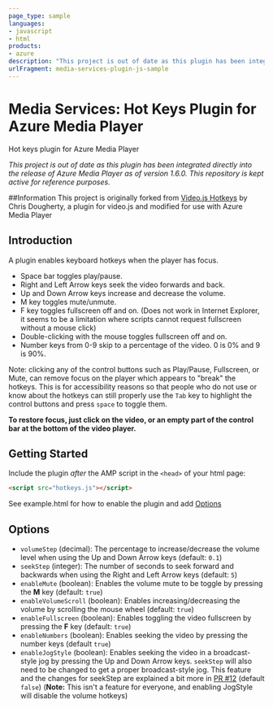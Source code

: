 ```yaml
---
page_type: sample
languages:
- javascript
- html
products:
- azure
description: "This project is out of date as this plugin has been integrated directly into the release of Azure Media Player as of version 1.6.0."
urlFragment: media-services-plugin-js-sample
---
```


# Media Services: Hot Keys Plugin for Azure Media Player

Hot keys plugin for Azure Media Player

*This project is out of date as this plugin has been integrated directly into the release of Azure Media Player as of version 1.6.0.  This repository is kept active for reference purposes.* 

##Information
This project is originally forked from [Video.js Hotkeys](https://github.com/ctd1500/videojs-hotkeys) by Chris Dougherty, a plugin for video.js and modified for use with Azure Media Player 

## Introduction

A plugin enables keyboard hotkeys when the player has focus.

- Space bar toggles play/pause.
- Right and Left Arrow keys seek the video forwards and back.
- Up and Down Arrow keys increase and decrease the volume.
- M key toggles mute/unmute.
- F key toggles fullscreen off and on. (Does not work in Internet Explorer, it seems to be a limitation where scripts cannot request fullscreen without a mouse click)
- Double-clicking with the mouse toggles fullscreen off and on.
- Number keys from 0-9 skip to a percentage of the video. 0 is 0% and 9 is 90%.

Note: clicking any of the control buttons such as Play/Pause, Fullscreen, or Mute, can remove focus on the player
which appears to "break" the hotkeys.  This is for accessibility reasons so that people who do not use or know about
the hotkeys can still properly use the `Tab` key to highlight the control buttons and press `space` to toggle them.

**To restore focus, just click on the video, or an empty part of the control bar at the bottom of the video player.**

## Getting Started
Include the plugin *after* the AMP script in the `<head>` of your html page:

```html
<script src="hotkeys.js"></script>
```

See example.html for how to enable the plugin and add [Options](#options)

## Options

- `volumeStep` (decimal): The percentage to increase/decrease the volume level when using the Up and Down Arrow keys (default: `0.1`)
- `seekStep` (integer): The number of seconds to seek forward and backwards when using the Right and Left Arrow keys (default: `5`)
- `enableMute` (boolean): Enables the volume mute to be toggle by pressing the **M** key (default: `true`)
- `enableVolumeScroll` (boolean): Enables increasing/decreasing the volume by scrolling the mouse wheel (default: `true`)
- `enableFullscreen` (boolean): Enables toggling the video fullscreen by pressing the **F** key (default: `true`)
- `enableNumbers` (boolean): Enables seeking the video by pressing the number keys (default `true`)
- `enableJogStyle` (boolean): Enables seeking the video in a broadcast-style jog by pressing the Up and Down Arrow keys.
`seekStep` will also need to be changed to get a proper broadcast-style jog.
This feature and the changes for seekStep are explained a bit more in [PR #12](https://github.com/ctd1500/videojs-hotkeys/pull/12) (default `false`)
(**Note:** This isn't a feature for everyone, and enabling JogStyle will disable the volume hotkeys)
